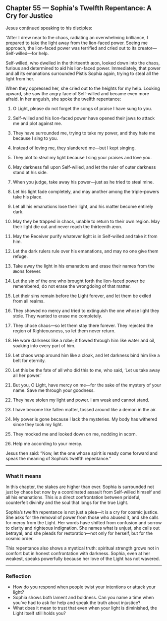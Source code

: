 ## Chapter 55 — Sophia's Twelfth Repentance: A Cry for Justice

Jesus continued speaking to his disciples:

“After I drew near to the chaos, radiating an overwhelming brilliance, I prepared to take the light away from the lion-faced power. Seeing me approach, the lion-faced power was terrified and cried out to its creator—Self-willed—for help.

Self-willed, who dwelled in the thirteenth æon, looked down into the chaos, furious and determined to aid his lion-faced power. Immediately, that power and all its emanations surrounded Pistis Sophia again, trying to steal all the light from her.

When they oppressed her, she cried out to the heights for my help. Looking upward, she saw the angry face of Self-willed and became even more afraid. In her anguish, she spoke the twelfth repentance:

1. O Light, please do not forget the songs of praise I have sung to you.

2. Self-willed and his lion-faced power have opened their jaws to attack me and plot against me.

3. They have surrounded me, trying to take my power, and they hate me because I sing to you.

4. Instead of loving me, they slandered me—but I kept singing.

5. They plot to steal my light because I sing your praises and love you.

6. May darkness fall upon Self-willed, and let the ruler of outer darkness stand at his side.

7. When you judge, take away his power—just as he tried to steal mine.

8. Let his light fade completely, and may another among the triple-powers take his place.

9. Let all his emanations lose their light, and his matter become entirely dark.

10. May they be trapped in chaos, unable to return to their own region. May their light die out and never reach the thirteenth æon.

11. May the Receiver purify whatever light is in Self-willed and take it from him.

12. Let the dark rulers rule over his emanations, and may no one give them refuge.

13. Take away the light in his emanations and erase their names from the æons forever.

14. Let the sin of the one who brought forth the lion-faced power be remembered; do not erase the wrongdoing of that matter.

15. Let their sins remain before the Light forever, and let them be exiled from all realms.

16. They showed no mercy and tried to extinguish the one whose light they stole. They wanted to erase me completely.

17. They chose chaos—so let them stay there forever. They rejected the region of Righteousness, so let them never return.

18. He wore darkness like a robe; it flowed through him like water and oil, soaking into every part of him.

19. Let chaos wrap around him like a cloak, and let darkness bind him like a belt for eternity.

20. Let this be the fate of all who did this to me, who said, ‘Let us take away all her power.’

21. But you, O Light, have mercy on me—for the sake of the mystery of your name. Save me through your goodness.

22. They have stolen my light and power. I am weak and cannot stand.

23. I have become like fallen matter, tossed around like a demon in the air.

24. My power is gone because I lack the mysteries. My body has withered since they took my light.

25. They mocked me and looked down on me, nodding in scorn.

26. Help me according to your mercy.

Jesus then said: “Now, let the one whose spirit is ready come forward and speak the meaning of Sophia’s twelfth repentance.”

---

### What it means

In this chapter, the stakes are higher than ever. Sophia is surrounded not just by chaos but now by a coordinated assault from Self-willed himself and all his emanations. This is a direct confrontation between prideful, counterfeit divinity and the soul that longs for the true Light.

Sophia’s twelfth repentance is not just a plea—it is a cry for cosmic justice. She asks for the removal of power from those who abused it, and she calls for mercy from the Light. Her words have shifted from confusion and sorrow to clarity and righteous indignation. She names what is unjust, she calls out betrayal, and she pleads for restoration—not only for herself, but for the cosmic order.

This repentance also shows a mystical truth: spiritual strength grows not in comfort but in honest confrontation with darkness. Sophia, even at her weakest, speaks powerfully because her love of the Light has not wavered.

---

### Reflection

* How do you respond when people twist your intentions or attack your light?
* Sophia shows both lament and boldness. Can you name a time when you’ve had to ask for help and speak the truth about injustice?
* What does it mean to trust that even when your light is diminished, the Light itself still holds you?
